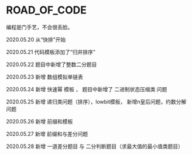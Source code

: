 # ROAD_OF_CODE
编程是门手艺，不会很丢脸。

2020.05.20 从“快排”开始

2020.05.21 代码模板添加了“归并排序”

2020.05.22 题目中新增了整数二分题目

2020.05.23 新增 数组模拟单链表

2020.05.24 新增 快速幂 模板 ， 题目中新增了 二进制状态压缩类 问题

2020.05.25 新增 递归类问题（排序），lowbit模板， 新增n皇后问题，约数分解问题

2020.05.26 新增 前缀和模板

2020.05.27 新增 前缀和与差分问题

2020.05.28 新增 一道差分题目 与 二分判断题目（求最大值的最小值类题目）
